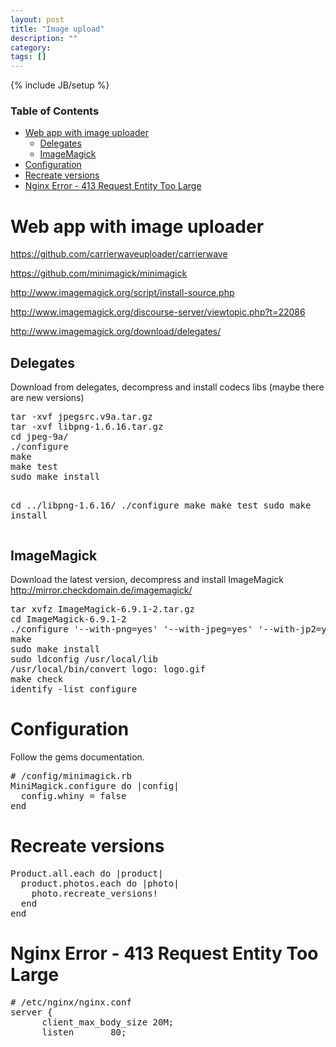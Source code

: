 ```yaml
---
layout: post
title: "Image upload"
description: ""
category: 
tags: []
---
```

{% include JB/setup %}

<!-- TOC START -->
<div id="dw__toc">
<h3 class="toggle">Table of Contents</h3>
<div>

<ul class="toc">
<li class="level1"><div class="li"><a href="#web_app_with_image_uploader">Web app with image uploader</a></div>
<ul class="toc">
<li class="level2"><div class="li"><a href="#delegates">Delegates</a></div></li>
<li class="level2"><div class="li"><a href="#imagemagick">ImageMagick</a></div></li>
</ul>
</li>
<li class="level1"><div class="li"><a href="#configuration">Configuration</a></div></li>
<li class="level1"><div class="li"><a href="#recreate_versions">Recreate versions</a></div></li>
<li class="level1"><div class="li"><a href="#nginx_error_-_413_request_entity_too_large">Nginx Error - 413 Request Entity Too Large</a></div></li>
</ul>
</div>
</div>
<!-- TOC END -->

<h1 class="sectionedit1" id="web_app_with_image_uploader">Web app with image uploader</h1>
<div class="level1">

<p>
<a href="https://github.com/carrierwaveuploader/carrierwave" class="urlextern" title="https://github.com/carrierwaveuploader/carrierwave"  rel="nofollow">https://github.com/carrierwaveuploader/carrierwave</a><br/>

<a href="https://github.com/minimagick/minimagick" class="urlextern" title="https://github.com/minimagick/minimagick"  rel="nofollow">https://github.com/minimagick/minimagick</a><br/>

<a href="http://www.imagemagick.org/script/install-source.php" class="urlextern" title="http://www.imagemagick.org/script/install-source.php"  rel="nofollow">http://www.imagemagick.org/script/install-source.php</a><br/>

<a href="http://www.imagemagick.org/discourse-server/viewtopic.php?t=22086" class="urlextern" title="http://www.imagemagick.org/discourse-server/viewtopic.php?t=22086"  rel="nofollow">http://www.imagemagick.org/discourse-server/viewtopic.php?t=22086</a><br/>

<a href="http://www.imagemagick.org/download/delegates/" class="urlextern" title="http://www.imagemagick.org/download/delegates/"  rel="nofollow">http://www.imagemagick.org/download/delegates/</a><br/>

</p>

</div>

<h2 class="sectionedit2" id="delegates">Delegates</h2>
<div class="level2">

<p>
Download from delegates, decompress and install codecs libs (maybe there are new versions)<br/>

</p>
<pre class="code">tar -xvf jpegsrc.v9a.tar.gz 
tar -xvf libpng-1.6.16.tar.gz
cd jpeg-9a/
./configure
make
make test
sudo make install

cd ../libpng-1.6.16/
./configure
make
make test
sudo make install</pre>

</div>

<h2 class="sectionedit3" id="imagemagick">ImageMagick</h2>
<div class="level2">

<p>
Download the latest version, decompress and install ImageMagick <a href="http://mirror.checkdomain.de/imagemagick/" class="urlextern" title="http://mirror.checkdomain.de/imagemagick/"  rel="nofollow">http://mirror.checkdomain.de/imagemagick/</a>
</p>
<pre class="code">tar xvfz ImageMagick-6.9.1-2.tar.gz
cd ImageMagick-6.9.1-2
./configure &#039;--with-png=yes&#039; &#039;--with-jpeg=yes&#039; &#039;--with-jp2=yes&#039; &#039;--with-freetype=yes&#039;
make
sudo make install
sudo ldconfig /usr/local/lib
/usr/local/bin/convert logo: logo.gif
make check
identify -list configure</pre>

</div>

<h1 class="sectionedit4" id="configuration">Configuration</h1>
<div class="level1">

<p>
Follow the gems documentation.
</p>
<pre class="code"># /config/minimagick.rb
MiniMagick.configure do |config|
  config.whiny = false
end</pre>

</div>

<h1 class="sectionedit5" id="recreate_versions">Recreate versions</h1>
<div class="level1">
<pre class="code">Product.all.each do |product|
  product.photos.each do |photo|
    photo.recreate_versions!
  end
end</pre>

</div>

<h1 class="sectionedit6" id="nginx_error_-_413_request_entity_too_large">Nginx Error - 413 Request Entity Too Large</h1>
<div class="level1">
<pre class="code"># /etc/nginx/nginx.conf
server {
      client_max_body_size 20M;
      listen       80;</pre>

</div>